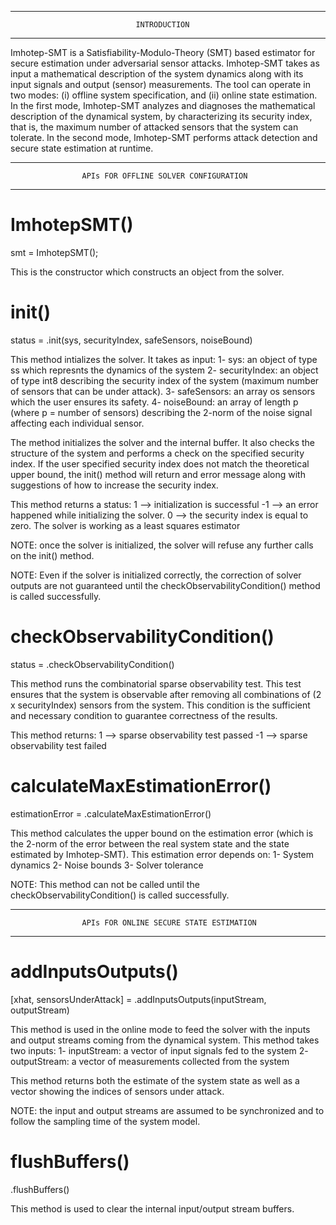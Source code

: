 *****************************************************************************************
            					INTRODUCTION
*****************************************************************************************

Imhotep-SMT is a Satisfiability-Modulo-Theory (SMT) based estimator for secure estimation 
under adversarial sensor attacks. Imhotep-SMT takes as input a mathematical description of
the system dynamics along with its input signals and output (sensor) measurements. The tool
can operate in two modes: (i) offline system specification, and (ii) online state 
estimation. In the first mode, Imhotep-SMT analyzes and diagnoses the mathematical 
description of the dynamical system, by characterizing its security index, that is, the 
maximum number of attacked sensors that the system can tolerate. In the second mode, 
Imhotep-SMT performs attack detection and secure state estimation at runtime.  

*****************************************************************************************
      				APIs FOR OFFLINE SOLVER CONFIGURATION
*****************************************************************************************


ImhotepSMT()
=============
smt = ImhotepSMT();

This is the constructor which constructs an object from the solver.


init()
=============
status = <objectName>.init(sys, securityIndex, safeSensors, noiseBound)

This method intializes the solver. It takes as input:
1- sys: an object of type ss which represnts the dynamics of the system
2- securityIndex: an object of type int8 describing the security index of 
the system (maximum number of sensors that can be under attack).
3- safeSensors: an array os sensors which the user ensures its safety.
4- noiseBound: an array of length p (where p = number of sensors) describing the 2-norm of 
the noise signal affecting each individual sensor.

The method initializes the solver and the internal buffer. It also checks the structure 
of the system and performs a check on the specified security index. If the user specified
security index does not match the theoretical upper bound, the init() method will return
and error message along with suggestions of how to increase the security index.

This method returns a status:
1 	--> initialization is successful
-1 	--> an error happened while initializing the solver.
0 	--> the security index is equal to zero. The solver is working as a least squares estimator

NOTE: once the solver is initialized, the solver will refuse any further calls on the
init() method.

NOTE: Even if the solver is initialized correctly, the correction of solver outputs
are not guaranteed until the checkObservabilityCondition() method is called successfully.

checkObservabilityCondition()
==============================
status = <objectName>.checkObservabilityCondition()

This method runs the combinatorial sparse observability test. This test ensures that
the system is observable after removing all combinations of (2 x securityIndex) sensors
from the system. This condition is the sufficient and necessary condition to guarantee
correctness of the results.

This method returns:
1 	--> sparse observability test passed
-1 	--> sparse observability test failed


calculateMaxEstimationError()
===============================
estimationError = <objectName>.calculateMaxEstimationError()

This method calculates the upper bound on the estimation error (which is the 2-norm of
the error between the real system state and the state estimated by Imhotep-SMT). This
estimation error depends on:
1- System dynamics
2- Noise bounds
3- Solver tolerance

NOTE: This method can not be called until the checkObservabilityCondition() is called
successfully.


*****************************************************************************************
      				APIs FOR ONLINE SECURE STATE ESTIMATION
*****************************************************************************************


addInputsOutputs()
===================
[xhat, sensorsUnderAttack] = <objectName>.addInputsOutputs(inputStream, outputStream)

This method is used in the online mode to feed the solver with the inputs and output 
streams coming from the dynamical system. This method takes two inputs:
1- inputStream: a vector of input signals fed to the system
2- outputStream: a vector of measurements collected from the system

This method returns both the estimate of the system state as well as a vector showing
the indices of sensors under attack.

NOTE: the input and output streams are assumed to be synchronized and to follow the 
sampling time of the system model. 


flushBuffers()
===============
<objectName>.flushBuffers()

This method is used to clear the internal input/output stream buffers.


